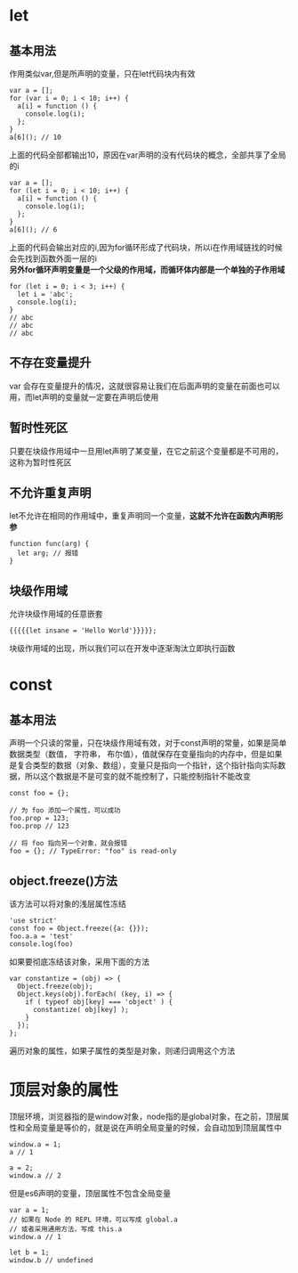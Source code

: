 # let 
## 基本用法
作用类似var,但是所声明的变量，只在let代码块内有效

```
var a = [];
for (var i = 0; i < 10; i++) {
  a[i] = function () {
    console.log(i);
  };
}
a[6](); // 10
```
上面的代码全部都输出10，原因在var声明的没有代码块的概念，全部共享了全局的i

```
var a = [];
for (let i = 0; i < 10; i++) {
  a[i] = function () {
    console.log(i);
  };
}
a[6](); // 6
```
上面的代码会输出对应的i,因为for循环形成了代码块，所以i在作用域链找的时候会先找到函数外面一层的i  
**另外for循环声明变量是一个父级的作用域，而循环体内部是一个单独的子作用域**

```
for (let i = 0; i < 3; i++) {
  let i = 'abc';
  console.log(i);
}
// abc
// abc
// abc
```
## 不存在变量提升
var 会存在变量提升的情况，这就很容易让我们在后面声明的变量在前面也可以用，而let声明的变量就一定要在声明后使用
## 暂时性死区
只要在块级作用域中一旦用let声明了某变量，在它之前这个变量都是不可用的，这称为暂时性死区
## 不允许重复声明
let不允许在相同的作用域中，重复声明同一个变量，**这就不允许在函数内声明形参**

```
function func(arg) {
  let arg; // 报错
}
```

## 块级作用域
允许块级作用域的任意嵌套

```
{{{{{let insane = 'Hello World'}}}}};
```
块级作用域的出现，所以我们可以在开发中逐渐淘汰立即执行函数
# const 
## 基本用法
声明一个只读的常量，只在块级作用域有效，对于const声明的常量，如果是简单数据类型（数值， 字符串， 布尔值），值就保存在变量指向的内存中，但是如果是复合类型的数据（对象、数组），变量只是指向一个指针，这个指针指向实际数据，所以这个数据是不是可变的就不能控制了，只能控制指针不能改变

```
const foo = {};

// 为 foo 添加一个属性，可以成功
foo.prop = 123;
foo.prop // 123

// 将 foo 指向另一个对象，就会报错
foo = {}; // TypeError: "foo" is read-only
```
## object.freeze()方法
该方法可以将对象的浅层属性冻结

```
'use strict'
const foo = Object.freeze({a: {}});
foo.a.a = 'test'
console.log(foo)
```
如果要彻底冻结该对象，采用下面的方法

```
var constantize = (obj) => {
  Object.freeze(obj);
  Object.keys(obj).forEach( (key, i) => {
    if ( typeof obj[key] === 'object' ) {
      constantize( obj[key] );
    }
  });
};
```
遍历对象的属性，如果子属性的类型是对象，则递归调用这个方法
# 顶层对象的属性
顶层环境，浏览器指的是window对象，node指的是global对象，在之前，顶层属性和全局变量是等价的，就是说在声明全局变量的时候，会自动加到顶层属性中


```
window.a = 1;
a // 1

a = 2;
window.a // 2
```
但是es6声明的变量，顶层属性不包含全局变量

```
var a = 1;
// 如果在 Node 的 REPL 环境，可以写成 global.a
// 或者采用通用方法，写成 this.a
window.a // 1

let b = 1;
window.b // undefined
```



